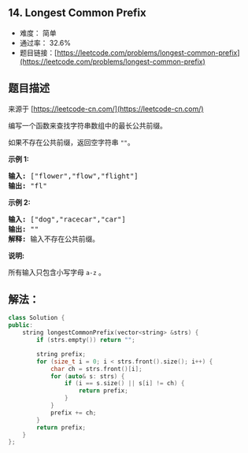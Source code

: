 ## 14. Longest Common Prefix

- 难度： 简单
- 通过率： 32.6%
- 题目链接：[https://leetcode.com/problems/longest-common-prefix](https://leetcode.com/problems/longest-common-prefix)


## 题目描述

来源于 [https://leetcode-cn.com/](https://leetcode-cn.com/)

<p>编写一个函数来查找字符串数组中的最长公共前缀。</p>

<p>如果不存在公共前缀，返回空字符串&nbsp;<code>&quot;&quot;</code>。</p>

<p><strong>示例&nbsp;1:</strong></p>

<pre><strong>输入: </strong>[&quot;flower&quot;,&quot;flow&quot;,&quot;flight&quot;]
<strong>输出:</strong> &quot;fl&quot;
</pre>

<p><strong>示例&nbsp;2:</strong></p>

<pre><strong>输入: </strong>[&quot;dog&quot;,&quot;racecar&quot;,&quot;car&quot;]
<strong>输出:</strong> &quot;&quot;
<strong>解释:</strong> 输入不存在公共前缀。
</pre>

<p><strong>说明:</strong></p>

<p>所有输入只包含小写字母&nbsp;<code>a-z</code>&nbsp;。</p>


## 解法：

```c++
class Solution {
public:
    string longestCommonPrefix(vector<string> &strs) {
        if (strs.empty()) return "";

        string prefix;
        for (size_t i = 0; i < strs.front().size(); i++) {
            char ch = strs.front()[i];
            for (auto& s: strs) {
                if (i == s.size() || s[i] != ch) {
                    return prefix;
                }
            }
            prefix += ch;
        }
        return prefix;
    }
};
```